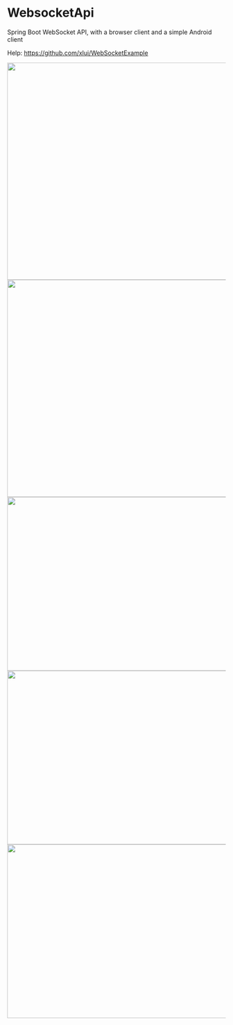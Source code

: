 # WebsocketApi
Spring Boot WebSocket API, with a browser client and a simple Android client

Help: https://github.com/xlui/WebSocketExample


<img src="https://user-images.githubusercontent.com/57432481/129703608-5ce83a60-b457-4ccc-9fc1-e8ae78310d7d.gif" style="max-width:100%;" width="711" height="500">
<img src="https://user-images.githubusercontent.com/57432481/129703614-7aec1c2d-d8e6-476a-8993-dd71025bedfb.gif" style="max-width:100%;" width="711" height="500">
<img src="https://user-images.githubusercontent.com/57432481/129703618-d59f38c4-c8d9-4ef7-9b70-45983126b1a6.gif" style="max-width:100%;" width="711" height="400">
<img src="https://user-images.githubusercontent.com/57432481/129703630-39ca17f2-2cf0-4317-8d20-1a49cbbe1c2b.gif" style="max-width:100%;" width="711" height="400">
<img src="https://user-images.githubusercontent.com/57432481/129703607-3a3aa86e-45c9-4f3a-a14e-7b62cf2b07fb.gif" style="max-width:100%;" width="711" height="400">
